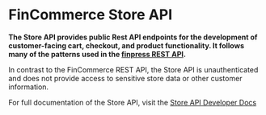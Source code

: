 # FinCommerce Store API

**The Store API provides public Rest API endpoints for the development of customer-facing cart, checkout, and product functionality. It follows many of the patterns used in the [finpress REST API](https://developer.finpress.org/rest-api/key-concepts/).**

In contrast to the FinCommerce REST API, the Store API is unauthenticated and does not provide access to sensitive store data or other customer information.

For full documentation of the Store API, visit the [Store API Developer Docs](https://developer.fincommerce.com/docs/apis/store-api)
